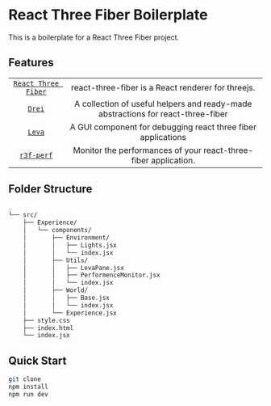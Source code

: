 # React Three Fiber Boilerplate

This is a boilerplate for a React Three Fiber project.

## Features

|                    |                                                           |
| :----------------: | :-------------------------------------------------------: |
|     [`React Three Fiber`](https://github.com/pmndrs/react-three-fiber)         |                     react-three-fiber is a React renderer for threejs.                               |
|     [`Drei`](https://github.com/pmndrs/drei)                                   |                                     A collection of useful helpers and ready-made abstractions for react-three-fiber |
|     [`Leva`](https://github.com/pmndrs/leva)                                   |                                     A GUI component for debugging react three fiber applications                     |
|     [`r3f-perf`](https://github.com/utsuboco/r3f-perf)                         |                               Monitor the performances of your react-three-fiber application.                  |

## Folder Structure

```bash
.
└── src/
    ├── Experience/
    │   └── components/
    │       ├── Environment/
    │       │   ├── Lights.jsx
    │       │   └── index.jsx
    │       ├── Utils/
    │       │   ├── LevaPane.jsx
    │       │   ├── PerformenceMonitor.jsx
    │       │   └── index.jsx
    │       ├── World/
    │       │   ├── Base.jsx
    │       │   └── index.jsx
    │       └── Experience.jsx
    ├── style.css
    ├── index.html
    └── index.jsx
```

## Quick Start

```bash
git clone
npm install
npm run dev
```
